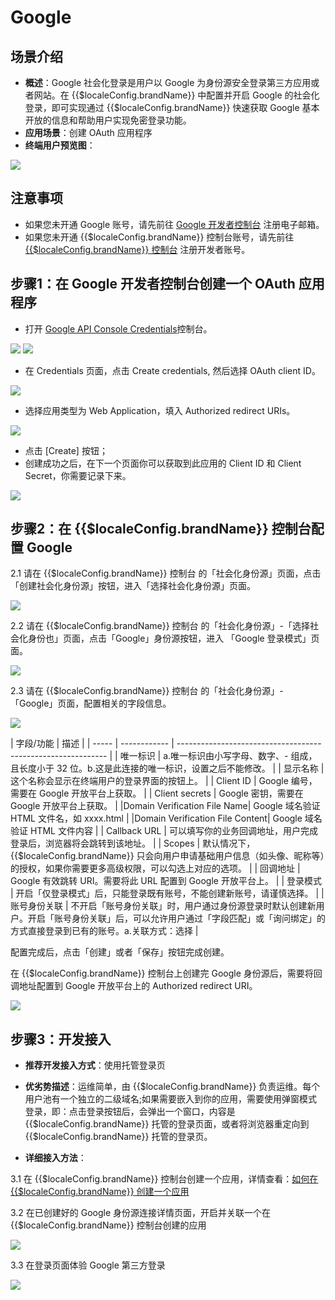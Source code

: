# Google 

<LastUpdated/>

## 场景介绍

- **概述**：Google 社会化登录是用户以 Google 为身份源安全登录第三方应用或者网站。在 {{$localeConfig.brandName}} 中配置并开启 Google 的社会化登录，即可实现通过 {{$localeConfig.brandName}} 快速获取 Google 基本开放的信息和帮助用户实现免密登录功能。
- **应用场景**：创建 OAuth 应用程序
- **终端用户预览图**：

<img src="./images/google_1.png" >

## 注意事项

- 如果您未开通 Google 账号，请先前往 [Google 开发者控制台](https://accounts.google.com/signin/v2/identifier?hl=zh-TW&continue=https%3A%2F%2Fwww.google.com%2F&ec=GAlAmgQ&flowName=GlifWebSignIn&flowEntry=AddSession) 注册电子邮箱。
- 如果您未开通 {{$localeConfig.brandName}} 控制台账号，请先前往 [{{$localeConfig.brandName}} 控制台](https://authing.cn/) 注册开发者账号。

## 步骤1：在 Google 开发者控制台创建一个 OAuth 应用程序

- 打开 [Google API Console Credentials](https://console.cloud.google.com/apis/credentials)控制台。

<img src="./images/google_2.png" >
<img src="./images/google_3.png" >

- 在 Credentials 页面，点击 Create credentials, 然后选择 OAuth client ID。

<img src="./images/google_4.png" >

- 选择应用类型为 Web Application，填入 Authorized redirect URIs。

<img src="./images/google_5.png" >

- 点击 [Create] 按钮；
- 创建成功之后，在下一个页面你可以获取到此应用的 Client ID 和 Client Secret，你需要记录下来。

<img src="./images/google_6.png" >


## 步骤2：在 {{$localeConfig.brandName}} 控制台配置 Google

2.1 请在 {{$localeConfig.brandName}}  控制台 的「社会化身份源」页面，点击「创建社会化身份源」按钮，进入「选择社会化身份源」页面。

<img src="./images/google_7.png" >

2.2 请在  {{$localeConfig.brandName}}  控制台 的「社会化身份源」-「选择社会化身份也」页面，点击「Google」身份源按钮，进入 「Google 登录模式」页面。

<img src="./images/google_8.png" >

2.3 请在  {{$localeConfig.brandName}}  控制台 的「社会化身份源」-「Google」页面，配置相关的字段信息。

<img src="./images/google_9.png" >


| 字段/功能    | 描述                                                         |
| ----- | ------------ | ------------------------------------------------------------ |
| 唯一标识     | a.唯一标识由小写字母、数字、- 组成，且长度小于 32 位。b.这是此连接的唯一标识，设置之后不能修改。 |
| 显示名称     | 这个名称会显示在终端用户的登录界面的按钮上。                 |
| Client ID      | Google 编号，需要在 Google 开放平台上获取。                  |
| Client secrets     |  Google 密钥，需要在 Google 开放平台上获取。                   |
|Domain Verification File Name| Google 域名验证 HTML 文件名，如 xxxx.html |
|Domain Verification File Content| Google 域名验证 HTML 文件内容 |
| Callback URL     | 可以填写你的业务回调地址，用户完成登录后，浏览器将会跳转到该地址。 |
| Scopes     | 默认情况下，{{$localeConfig.brandName}} 只会向用户申请基础用户信息（如头像、昵称等）的授权，如果你需要更多高级权限，可以勾选上对应的选项。 |
| 回调地址     |  Google 有效跳转 URI。需要将此 URL 配置到  Google 开放平台上。 |
| 登录模式     | 开启「仅登录模式」后，只能登录既有账号，不能创建新账号，请谨慎选择。 |
| 账号身份关联 | 不开启「账号身份关联」时，用户通过身份源登录时默认创建新用户。开启「账号身份关联」后，可以允许用户通过「字段匹配」或「询问绑定」的方式直接登录到已有的账号。a.关联方式：选择 |

配置完成后，点击「创建」或者「保存」按钮完成创建。

在 {{$localeConfig.brandName}} 控制台上创建完 Google 身份源后，需要将回调地址配置到 Google 开放平台上的 Authorized redirect URI。

<img src="./images/google_10.png" >


## 步骤3：开发接入

- **推荐开发接入方式**：使用托管登录页

- **优劣势描述**：运维简单，由 {{$localeConfig.brandName}} 负责运维。每个用户池有一个独立的二级域名;如果需要嵌入到你的应用，需要使用弹窗模式登录，即：点击登录按钮后，会弹出一个窗口，内容是 {{$localeConfig.brandName}} 托管的登录页面，或者将浏览器重定向到 {{$localeConfig.brandName}} 托管的登录页。

- **详细接入方法**：

3.1 在 {{$localeConfig.brandName}} 控制台创建一个应用，详情查看：[如何在 {{$localeConfig.brandName}} 创建一个应用](https://docs.authing.cn/v2/guides/app/create-app.html)

3.2 在已创建好的 Google 身份源连接详情页面，开启并关联一个在 {{$localeConfig.brandName}} 控制台创建的应用

<img src="./images/google_11.png" >

3.3 在登录页面体验 Google 第三方登录

<img src="./images/google_12.png" >





